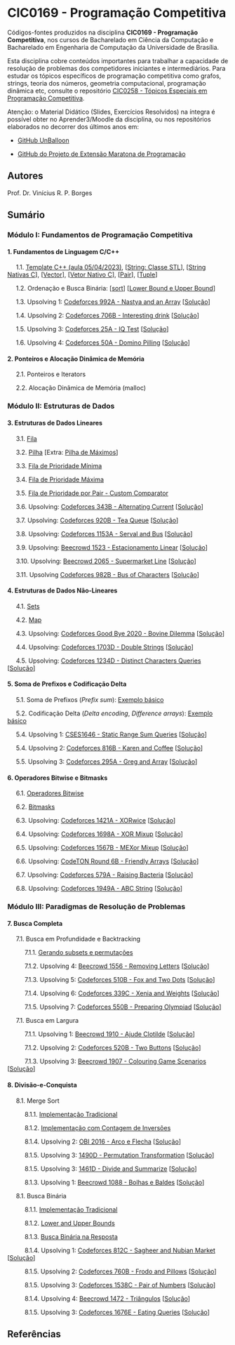 # CIC0169 - Programação Competitiva

Códigos-fontes produzidos na disciplina **CIC0169 - Programação Competitiva**, nos cursos de Bacharelado em Ciência da Computação e Bacharelado em Engenharia de Computação da Universidade de Brasília.

Esta disciplina cobre conteúdos importantes para trabalhar a capacidade de resolução de problemas dos competidores iniciantes e intermediários. Para estudar os tópicos específicos de programação competitiva como grafos, strings, teoria dos números, geometria computacional, programação dinâmica etc, consulte o repositório [CIC0258 - Tópicos Especiais em Programação Competitiva](https://github.com/viniciusrpb/cic0258_topicos_programacao_competitiva).

Atenção: o Material Didático (Slides, Exercícios Resolvidos) na íntegra é possível obter no Aprender3/Moodle da disciplina, ou nos repositórios elaborados no decorrer dos últimos anos em:

- [GitHub UnBalloon](https://github.com/unballoon)

- [GitHub do Projeto de Extensão Maratona de Programação](https://github.com/UnB-CIC/Maratona-Extensao)


## Autores

Prof. Dr. Vinícius R. P. Borges


## Sumário

### Módulo I: Fundamentos de Programação Competitiva

#### 1. Fundamentos de Linguagem C/C++

&nbsp;&nbsp;&nbsp;&nbsp; 1.1. [Template C++ (aula 05/04/2023)](general/vinicius.cpp), [[String: Classe STL](general/string_stl.cpp)], [[String Nativas C](general/string_nativo_c.cpp)], [[Vector](general/vectors_stl.cpp)], [[Vetor Nativo C](general/vetor_nativo_c.cpp)], [[Pair](general/pairs.cpp)], [[Tuple](general/tuples.cpp)]
 
&nbsp;&nbsp;&nbsp;&nbsp; 1.2. Ordenação e Busca Binária: [[sort](general/sort.cpp)] [[Lower Bound e Upper Bound](general/search.cpp)]

&nbsp;&nbsp;&nbsp;&nbsp; 1.3. Upsolving 1: [Codeforces 992A - Nastya and an Array](https://codeforces.com/contest/992/problem/A) [[Solução](upsolving/nastya_array.cpp)]

&nbsp;&nbsp;&nbsp;&nbsp; 1.4. Upsolving 2: [Codeforces 706B - Interesting drink](https://codeforces.com/problemset/problem/706/B) [[Solução](upsolving/706b_interesting_drink.cpp)]

&nbsp;&nbsp;&nbsp;&nbsp; 1.5. Upsolving 3: [Codeforces 25A - IQ Test](https://codeforces.com/problemset/problem/25/A) [[Solução](upsolving/25a_iq_test.cpp)]

&nbsp;&nbsp;&nbsp;&nbsp; 1.6. Upsolving 4: [Codeforces 50A - Domino Pilling](https://codeforces.com/problemset/problem/50/A) [[Solução](upsolving/50a_domino_piling.cpp)]



#### 2. Ponteiros e Alocação Dinâmica de Memória

&nbsp;&nbsp;&nbsp;&nbsp; 2.1. Ponteiros e Iterators

&nbsp;&nbsp;&nbsp;&nbsp; 2.2. Alocação Dinâmica de Memória (malloc)


### Módulo II: Estruturas de Dados

#### 3. Estruturas de Dados Lineares

&nbsp;&nbsp;&nbsp;&nbsp; 3.1. [Fila](general/stl_queue.cpp)

&nbsp;&nbsp;&nbsp;&nbsp; 3.2. [Pilha](general/stl_stack.cpp)  [Extra: [Pilha de Máximos](general/stl_max_stack.cpp)]
 
&nbsp;&nbsp;&nbsp;&nbsp; 3.3. [Fila de Prioridade Mínima](general/stl_min_priority_queue.cpp)

&nbsp;&nbsp;&nbsp;&nbsp; 3.4. [Fila de Prioridade Máxima](general/stl_max_priority_queue.cpp)

&nbsp;&nbsp;&nbsp;&nbsp; 3.5. [Fila de Prioridade por Pair - Custom Comparator](general/stl_pair_priority_queue.cpp)

&nbsp;&nbsp;&nbsp;&nbsp; 3.6. Upsolving: [Codeforces 343B - Alternating Current](https://codeforces.com/contest/343/problem/B) [[Solução](upsolving/343b_alternating_current.cpp)]

&nbsp;&nbsp;&nbsp;&nbsp; 3.7. Upsolving: [Codeforces 920B - Tea Queue](https://codeforces.com/problemset/problem/920/B) [[Solução](upsolving/920b_tea_queue.cpp)]

&nbsp;&nbsp;&nbsp;&nbsp; 3.8. Upsolving: [Codeforces 1153A - Serval and Bus](https://codeforces.com/problemset/problem/1153/A) [[Solução](upsolving/1153a_serval_bus.cpp)]

&nbsp;&nbsp;&nbsp;&nbsp; 3.9. Upsolving: [Beecrowd 1523 - Estacionamento Linear](https://www.beecrowd.com.br/judge/pt/problems/view/1523) [[Solução](upsolving/beecrowd_1523.cpp)]

&nbsp;&nbsp;&nbsp;&nbsp; 3.10. Upsolving: [Beecrowd 2065 - Supermarket Line](https://www.beecrowd.com.br/judge/pt/problems/view/2065) [[Solução](upsolving/beecrowd_2056.cpp)]

&nbsp;&nbsp;&nbsp;&nbsp; 3.11. Upsolving [Codeforces 982B - Bus of Characters](https://codeforces.com/problemset/problem/982/B) [[Solução](upsolving/cf982b.cpp)]


#### 4. Estruturas de Dados Não-Lineares

&nbsp;&nbsp;&nbsp;&nbsp; 4.1. [Sets](general/stl_set.cpp)

&nbsp;&nbsp;&nbsp;&nbsp; 4.2. [Map](general/stl_map.cpp)

&nbsp;&nbsp;&nbsp;&nbsp; 4.3. Upsolving: [Codeforces Good Bye 2020 - Bovine Dilemma](https://codeforces.com/contest/1466/problem/A) [[Solução](upsolving/1466a_bovine_dilemma.cpp)]

&nbsp;&nbsp;&nbsp;&nbsp; 4.4. Upsolving: [Codeforces 1703D - Double Strings](https://codeforces.com/contest/1703/problem/D) [[Solução](upsolving/1703d_double_strings.cpp)]

&nbsp;&nbsp;&nbsp;&nbsp; 4.5. Upsolving: [Codeforces 1234D - Distinct Characters Queries](https://codeforces.com/contest/1234/problem/D) [[Solução](upsolving/1234d_distinct_characters_queries.cpp)]


#### 5. Soma de Prefixos e Codificação Delta

&nbsp;&nbsp;&nbsp;&nbsp; 5.1. Soma de Prefixos (*Prefix sum*): [Exemplo básico](general/prefix_sum.cpp)

&nbsp;&nbsp;&nbsp;&nbsp; 5.2. Codificação Delta (*Delta encoding*, *Difference arrays*): [Exemplo básico](general/delta_encoding.cpp)

&nbsp;&nbsp;&nbsp;&nbsp; 5.4. Upsolving 1: [CSES1646 - Static Range Sum Queries](https://cses.fi/problemset/task/1646) [[Solução](upsolving/cses1646_srsq.cpp)]

&nbsp;&nbsp;&nbsp;&nbsp; 5.4. Upsolving 2: [Codeforces 816B - Karen and Coffee](https://codeforces.com/problemset/problem/816/B) [[Solução](upsolving/816b_karen_and_coffee.cpp)]

&nbsp;&nbsp;&nbsp;&nbsp; 5.5. Upsolving 3: [Codeforces 295A - Greg and Array](https://codeforces.com/problemset/problem/295/A/) [[Solução](upsolving/greg_array.cpp)]



#### 6. Operadores Bitwise e Bitmasks

&nbsp;&nbsp;&nbsp;&nbsp; 6.1. [Operadores Bitwise](general/op_bitwise.cpp)

&nbsp;&nbsp;&nbsp;&nbsp; 6.2. [Bitmasks](general/bitmask.cpp)

&nbsp;&nbsp;&nbsp;&nbsp; 6.3. Upsolving: [Codeforces 1421A - XORwice](https://codeforces.com/problemset/problem/1421/A ) [[Solução](upsolving/1421a_xorwice.cpp)]

&nbsp;&nbsp;&nbsp;&nbsp; 6.4. Upsolving: [Codeforces 1698A - XOR Mixup](https://codeforces.com/problemset/problem/1698/A) [[Solução](upsolving/1698a_xor_mixup.cpp)]

&nbsp;&nbsp;&nbsp;&nbsp; 6.5. Upsolving: [Codeforces 1567B - MEXor Mixup](https://codeforces.com/problemset/problem/1567/B) [[Solução](upsolving/1567b_mexor_mixup.cpp)]

&nbsp;&nbsp;&nbsp;&nbsp; 6.6. Upsolving: [CodeTON Round 6B - Friendly Arrays](https://codeforces.com/contest/1870/problem/B) [[Solução](upsolving/ton6b_friendly_arrays.cpp)]

&nbsp;&nbsp;&nbsp;&nbsp; 6.7. Upsolving: [Codeforces 579A - Raising Bacteria](https://codeforces.com/problemset/problem/579/A) [[Solução](upsolving/579a_raising_bacteria.cpp)]

&nbsp;&nbsp;&nbsp;&nbsp; 6.8. Upsolving: [Codeforces 1949A - ABC String](https://codeforces.com/problemset/problem/1494/A) [[Solução](upsolving/1949a_abc_string.cpp)] 


### Módulo III: Paradigmas de Resolução de Problemas

#### 7. Busca Completa

&nbsp;&nbsp;&nbsp;&nbsp; 7.1. Busca em Profundidade e Backtracking

&nbsp;&nbsp;&nbsp;&nbsp; &nbsp;&nbsp;&nbsp;&nbsp; 7.1.1. [Gerando subsets e permutações](general/buscacompleta.cpp)

&nbsp;&nbsp;&nbsp;&nbsp; &nbsp;&nbsp;&nbsp;&nbsp; 7.1.2. Upsolving 4: [Beecrowd 1556 - Removing Letters](https://www.beecrowd.com.br/judge/en/problems/view/1556) [[Solução](upsolving/beecrowd_1556.cpp)]

&nbsp;&nbsp;&nbsp;&nbsp; &nbsp;&nbsp;&nbsp;&nbsp; 7.1.3. Upsolving 5: [Codeforces 510B - Fox and Two Dots](https://codeforces.com/problemset/problem/510/B) [[Solução](upsolving/510b_fox_twodots.cpp)]

&nbsp;&nbsp;&nbsp;&nbsp; &nbsp;&nbsp;&nbsp;&nbsp; 7.1.4. Upsolving 6: [Codeforces 339C - Xenia and Weights](https://codeforces.com/problemset/problem/339/C) [[Solução](upsolving/339c_xenia_weights.cpp)]

&nbsp;&nbsp;&nbsp;&nbsp; &nbsp;&nbsp;&nbsp;&nbsp; 7.1.5. Upsolving 7: [Codeforces 550B - Preparing Olympiad](https://codeforces.com/contest/550/problem/B) [[Solução](upsolving/550b_preparing_olympiad.cpp)]

&nbsp;&nbsp;&nbsp;&nbsp; 7.1. Busca em Largura

&nbsp;&nbsp;&nbsp;&nbsp; &nbsp;&nbsp;&nbsp;&nbsp; 7.1.1. Upsolving 1: [Beecrowd 1910 - Ajude Clotilde](https://www.beecrowd.com.br/judge/en/problems/view/1910) [[Solução](upsolving/uri1910_ajude_clotilde.cpp)]

&nbsp;&nbsp;&nbsp;&nbsp; &nbsp;&nbsp;&nbsp;&nbsp; 7.1.2. Upsolving 2: [Codeforces 520B - Two Buttons](https://codeforces.com/problemset/problem/520/B) [[Solução](upsolving/520b_two_buttons.cpp)]

&nbsp;&nbsp;&nbsp;&nbsp; &nbsp;&nbsp;&nbsp;&nbsp; 7.1.3. Upsolving 3: [Beecrowd 1907 - Colouring Game Scenarios](https://www.beecrowd.com.br/judge/en/problems/view/1907) [[Solução](upsolving/beecrowd_1907.cpp)]


#### 8. Divisão-e-Conquista

&nbsp;&nbsp;&nbsp;&nbsp; 8.1. Merge Sort

&nbsp;&nbsp;&nbsp;&nbsp; &nbsp;&nbsp;&nbsp;&nbsp; 8.1.1. [Implementação Tradicional](general/merge_sort.cpp)

&nbsp;&nbsp;&nbsp;&nbsp; &nbsp;&nbsp;&nbsp;&nbsp; 8.1.2. [Implementação com Contagem de Inversões](general/merge_sort_enhanced.cpp)
    
&nbsp;&nbsp;&nbsp;&nbsp; &nbsp;&nbsp;&nbsp;&nbsp; 8.1.4. Upsolving 2: [OBI 2016 - Arco e Flecha](https://olimpiada.ic.unicamp.br/pratique/p1/2016/f2/arco/) [[Solução](upsolving/obi2016_arco_flecha.cpp)]

&nbsp;&nbsp;&nbsp;&nbsp; &nbsp;&nbsp;&nbsp;&nbsp; 8.1.5. Upsolving 3: [1490D - Permutation Transformation](https://codeforces.com/problemset/problem/1490/D) [[Solução](upsolving/1490d_permutation_transformation.cpp)]

&nbsp;&nbsp;&nbsp;&nbsp; &nbsp;&nbsp;&nbsp;&nbsp; 8.1.5. Upsolving 3: [1461D - Divide and Summarize](https://codeforces.com/contest/1461/problem/D) [[Solução](upsolving/1461d_divide_summarize.cpp)]

&nbsp;&nbsp;&nbsp;&nbsp; &nbsp;&nbsp;&nbsp;&nbsp; 8.1.3. Upsolving 1: [Beecrowd 1088 - Bolhas e Baldes](https://www.beecrowd.com.br/judge/pt/problems/view/1088) [[Solução](upsolving/uri1088_bubbles_buckets.cpp)]


&nbsp;&nbsp;&nbsp;&nbsp; 8.1. Busca Binária

&nbsp;&nbsp;&nbsp;&nbsp; &nbsp;&nbsp;&nbsp;&nbsp; 8.1.1. [Implementação Tradicional](general/busca_binaria.cpp)

&nbsp;&nbsp;&nbsp;&nbsp; &nbsp;&nbsp;&nbsp;&nbsp; 8.1.2. [Lower and Upper Bounds](general/lower_upper_bounds.cpp)

&nbsp;&nbsp;&nbsp;&nbsp; &nbsp;&nbsp;&nbsp;&nbsp; 8.1.3. [Busca Binária na Resposta](general/buscabin_resposta.cpp)

&nbsp;&nbsp;&nbsp;&nbsp; &nbsp;&nbsp;&nbsp;&nbsp; 8.1.4. Upsolving 1: [Codeforces 812C - Sagheer and Nubian Market](https://mirror.codeforces.com/contest/812/problem/C) [[Solução](upsolving/812c_sagheer_nubian_market.cpp)]

&nbsp;&nbsp;&nbsp;&nbsp; &nbsp;&nbsp;&nbsp;&nbsp; 8.1.5. Upsolving 2: [Codeforces 760B - Frodo and Pillows](https://codeforces.com/problemset/problem/760/B) [[Solução](upsolving/760b_frodo_pillows.cpp)]

&nbsp;&nbsp;&nbsp;&nbsp; &nbsp;&nbsp;&nbsp;&nbsp; 8.1.5. Upsolving 3: [Codeforces 1538C - Pair of Numbers](https://codeforces.com/problemset/problem/1538/C) [[Solução](upsolving/1538c_number_pairs.cpp)]

&nbsp;&nbsp;&nbsp;&nbsp; &nbsp;&nbsp;&nbsp;&nbsp; 8.1.4. Upsolving 4: [Beecrowd 1472 - Triângulos](https://www.beecrowd.com.br/judge/pt/problems/view/1472) [[Solução](upsolving/uri1472_triangles.cpp)]

&nbsp;&nbsp;&nbsp;&nbsp; &nbsp;&nbsp;&nbsp;&nbsp; 8.1.5. Upsolving 3: [Codeforces 1676E - Eating Queries](https://codeforces.com/problemset/problem/1676/E) [[Solução](upsolving/1676e_eating_queries.cpp)]
<!--
#### 9. Análise amortizada: Two Pointers

&nbsp;&nbsp;&nbsp;&nbsp; 9.1. [Problema 2SUM](general/two_sum.cpp)

&nbsp;&nbsp;&nbsp;&nbsp; 9.2. [Problema 3SUM](general/three_sum.cpp)

&nbsp;&nbsp;&nbsp;&nbsp; 9.3. [Problema Max Len Substring](general/max_substring.cpp)

&nbsp;&nbsp;&nbsp;&nbsp; 9.4. Upsolving 1: [Codeforces 1133C - Balanced Teams](https://codeforces.com/problemset/problem/1133/C) [[Solução](upsolving/1133c_balanced_team.cpp)]

&nbsp;&nbsp;&nbsp;&nbsp; 9.5. Upsolving 2: [Codeforces 1343C - Alternating Subsequence](https://codeforces.com/problemset/problem/1343/C) [[Solução](upsolving/1343c_alternating_subsequence.cpp)]


&nbsp;&nbsp;&nbsp;&nbsp; 9.3. Upsolving 3: [Codeforces 279B - Books](https://codeforces.com/problemset/problem/279/B) [[Solução](upsolving/279b_books.cpp)]


#### 9. Algoritmos Gulosos

&nbsp;&nbsp;&nbsp;&nbsp; 9.1. [Problema do Escalonamento de Tarefas](general/escalonamento_tarefas.cpp)
    
&nbsp;&nbsp;&nbsp;&nbsp; 9.2. [Maximizar Tarefas (Intervalos) Disjuntos](general/max_tarefas_disjuntas.cpp)

&nbsp;&nbsp;&nbsp;&nbsp; 9.3. [Problema da Mochila Fracionária](general/frac_knapsack.cpp)

&nbsp;&nbsp;&nbsp;&nbsp; 9.4. Upsolving 1: [Codeforces 1197C - Array Splitting](https://codeforces.com/problemset/problem/1197/C) [[Solução](upsolving/1197c_array_splitting.cpp)]

&nbsp;&nbsp;&nbsp;&nbsp; 9.5. Upsolving 2: [Codeforces 492C - Vanya and Exams](https://codeforces.com/problemset/problem/492/C) [[Solução](upsolving/492c_vanya_exams.cpp)]

&nbsp;&nbsp;&nbsp;&nbsp; 9.6. Upsolving 3: [Codeforces 1446A - Knapsack](https://codeforces.com/problemset/problem/1446/A
) [[Solução](upsolving/1446a_knapsack.cpp)]

    





#### 11. Fundamentos de Programação Dinâmica
-->

## Referências

